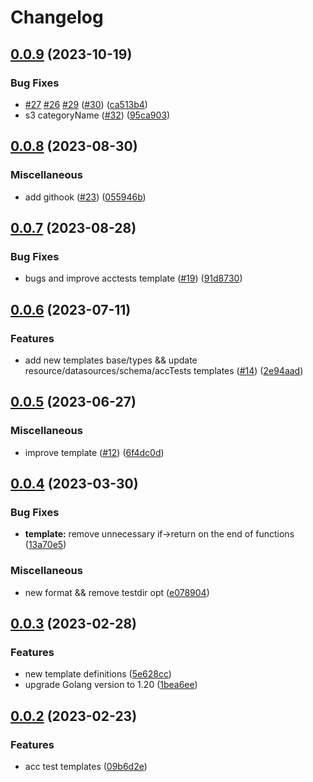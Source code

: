 # Changelog

## [0.0.9](https://github.com/FrangipaneTeam/terraform-templates/compare/v0.0.8...v0.0.9) (2023-10-19)


### Bug Fixes

* [#27](https://github.com/FrangipaneTeam/terraform-templates/issues/27) [#26](https://github.com/FrangipaneTeam/terraform-templates/issues/26) [#29](https://github.com/FrangipaneTeam/terraform-templates/issues/29) ([#30](https://github.com/FrangipaneTeam/terraform-templates/issues/30)) ([ca513b4](https://github.com/FrangipaneTeam/terraform-templates/commit/ca513b4d77c38a385287962fe268b1c93b5ee2eb))
* s3 categoryName ([#32](https://github.com/FrangipaneTeam/terraform-templates/issues/32)) ([95ca903](https://github.com/FrangipaneTeam/terraform-templates/commit/95ca9037268f42ec0ff4b79f28afc00b175f07ff))

## [0.0.8](https://github.com/FrangipaneTeam/terraform-templates/compare/v0.0.7...v0.0.8) (2023-08-30)


### Miscellaneous

* add githook ([#23](https://github.com/FrangipaneTeam/terraform-templates/issues/23)) ([055946b](https://github.com/FrangipaneTeam/terraform-templates/commit/055946bd9f7a94336fed0efe9cd6d5d915fbb91b))

## [0.0.7](https://github.com/FrangipaneTeam/terraform-templates/compare/v0.0.6...v0.0.7) (2023-08-28)


### Bug Fixes

* bugs and improve acctests template ([#19](https://github.com/FrangipaneTeam/terraform-templates/issues/19)) ([91d8730](https://github.com/FrangipaneTeam/terraform-templates/commit/91d87305eb3d3517975b6f4c4531749adfca890d))

## [0.0.6](https://github.com/FrangipaneTeam/terraform-templates/compare/v0.0.5...v0.0.6) (2023-07-11)


### Features

* add new templates base/types && update resource/datasources/schema/accTests templates ([#14](https://github.com/FrangipaneTeam/terraform-templates/issues/14)) ([2e94aad](https://github.com/FrangipaneTeam/terraform-templates/commit/2e94aadcb67d2462938ae439752fb53c3a67908c))

## [0.0.5](https://github.com/FrangipaneTeam/terraform-templates/compare/v0.0.4...v0.0.5) (2023-06-27)


### Miscellaneous

* improve template ([#12](https://github.com/FrangipaneTeam/terraform-templates/issues/12)) ([6f4dc0d](https://github.com/FrangipaneTeam/terraform-templates/commit/6f4dc0dedc372345a7173b89e85c484feac97364))

## [0.0.4](https://github.com/FrangipaneTeam/terraform-templates/compare/v0.0.3...v0.0.4) (2023-03-30)


### Bug Fixes

* **template:** remove unnecessary if-&gt;return on the end of functions ([13a70e5](https://github.com/FrangipaneTeam/terraform-templates/commit/13a70e508d90f2b9934d7abac8b84ac03d707311))


### Miscellaneous

* new format && remove testdir opt ([e078904](https://github.com/FrangipaneTeam/terraform-templates/commit/e0789042ff4f86286bf656f86eea8ea430abf17f))

## [0.0.3](https://github.com/FrangipaneTeam/terraform-templates/compare/v0.0.2...v0.0.3) (2023-02-28)


### Features

* new template definitions ([5e628cc](https://github.com/FrangipaneTeam/terraform-templates/commit/5e628cc0866e2ac7d75897743bdb1eaa009a7b61))
* upgrade Golang version to 1.20 ([1bea6ee](https://github.com/FrangipaneTeam/terraform-templates/commit/1bea6eecf1dcaf8329e169a10e5dd5ae3483b022))

## [0.0.2](https://github.com/FrangipaneTeam/terraform-templates/compare/v0.0.1...v0.0.2) (2023-02-23)


### Features

* acc test templates ([09b6d2e](https://github.com/FrangipaneTeam/terraform-templates/commit/09b6d2e0587cf232e93c5b9989fbd3d02dcc214c))
